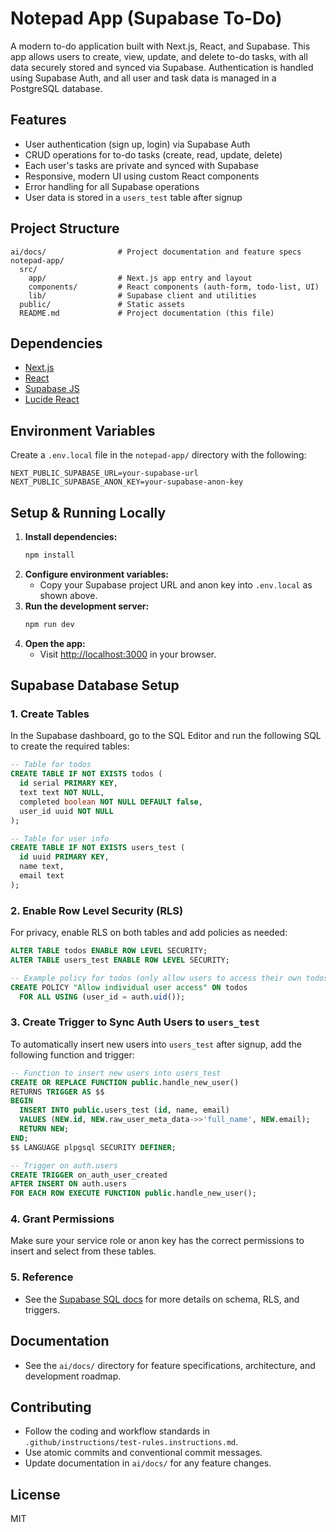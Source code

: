 # Notepad App (Supabase To-Do)

A modern to-do application built with Next.js, React, and Supabase. This app allows users to create, view, update, and delete to-do tasks, with all data securely stored and synced via Supabase. Authentication is handled using Supabase Auth, and all user and task data is managed in a PostgreSQL database.

## Features

- User authentication (sign up, login) via Supabase Auth
- CRUD operations for to-do tasks (create, read, update, delete)
- Each user's tasks are private and synced with Supabase
- Responsive, modern UI using custom React components
- Error handling for all Supabase operations
- User data is stored in a `users_test` table after signup

## Project Structure

```
ai/docs/                # Project documentation and feature specs
notepad-app/
  src/
    app/                # Next.js app entry and layout
    components/         # React components (auth-form, todo-list, UI)
    lib/                # Supabase client and utilities
  public/               # Static assets
  README.md             # Project documentation (this file)
```

## Dependencies

- [Next.js](https://nextjs.org/)
- [React](https://react.dev/)
- [Supabase JS](https://supabase.com/docs/reference/javascript)
- [Lucide React](https://lucide.dev/)

## Environment Variables

Create a `.env.local` file in the `notepad-app/` directory with the following:

```
NEXT_PUBLIC_SUPABASE_URL=your-supabase-url
NEXT_PUBLIC_SUPABASE_ANON_KEY=your-supabase-anon-key
```

## Setup & Running Locally

1. **Install dependencies:**
   ```bash
   npm install
   ```
2. **Configure environment variables:**
   - Copy your Supabase project URL and anon key into `.env.local` as shown above.
3. **Run the development server:**
   ```bash
   npm run dev
   ```
4. **Open the app:**
   - Visit [http://localhost:3000](http://localhost:3000) in your browser.

## Supabase Database Setup

### 1. Create Tables

In the Supabase dashboard, go to the SQL Editor and run the following SQL to create the required tables:

```sql
-- Table for todos
CREATE TABLE IF NOT EXISTS todos (
  id serial PRIMARY KEY,
  text text NOT NULL,
  completed boolean NOT NULL DEFAULT false,
  user_id uuid NOT NULL
);

-- Table for user info
CREATE TABLE IF NOT EXISTS users_test (
  id uuid PRIMARY KEY,
  name text,
  email text
);
```

### 2. Enable Row Level Security (RLS)

For privacy, enable RLS on both tables and add policies as needed:

```sql
ALTER TABLE todos ENABLE ROW LEVEL SECURITY;
ALTER TABLE users_test ENABLE ROW LEVEL SECURITY;

-- Example policy for todos (only allow users to access their own todos)
CREATE POLICY "Allow individual user access" ON todos
  FOR ALL USING (user_id = auth.uid());
```

### 3. Create Trigger to Sync Auth Users to `users_test`

To automatically insert new users into `users_test` after signup, add the following function and trigger:

```sql
-- Function to insert new users into users_test
CREATE OR REPLACE FUNCTION public.handle_new_user()
RETURNS TRIGGER AS $$
BEGIN
  INSERT INTO public.users_test (id, name, email)
  VALUES (NEW.id, NEW.raw_user_meta_data->>'full_name', NEW.email);
  RETURN NEW;
END;
$$ LANGUAGE plpgsql SECURITY DEFINER;

-- Trigger on auth.users
CREATE TRIGGER on_auth_user_created
AFTER INSERT ON auth.users
FOR EACH ROW EXECUTE FUNCTION public.handle_new_user();
```

### 4. Grant Permissions

Make sure your service role or anon key has the correct permissions to insert and select from these tables.

### 5. Reference

- See the [Supabase SQL docs](https://supabase.com/docs/guides/database) for more details on schema, RLS, and triggers.

## Documentation

- See the `ai/docs/` directory for feature specifications, architecture, and development roadmap.

## Contributing

- Follow the coding and workflow standards in `.github/instructions/test-rules.instructions.md`.
- Use atomic commits and conventional commit messages.
- Update documentation in `ai/docs/` for any feature changes.

## License

MIT
